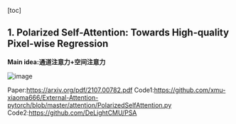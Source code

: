 [toc]
## 1. Polarized Self-Attention: Towards High-quality Pixel-wise Regression
**Main idea:通道注意力+空间注意力**

![image](https://cdn.jsdelivr.net/gh/leader402/image@main/image/screenShots/1626273404691-1626273404683-_20210714221842.jpg)

Paper:https://arxiv.org/pdf/2107.00782.pdf
Code1:https://github.com/xmu-xiaoma666/External-Attention-pytorch/blob/master/attention/PolarizedSelfAttention.py
Code2:https://github.com/DeLightCMU/PSA   
